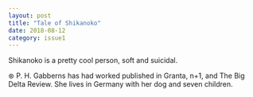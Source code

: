 ```yaml
---
layout: post
title: "Tale of Shikanoko"
date: 2018-08-12
category: issue1
---
```


Shikanoko is a pretty cool person, soft and suicidal.

⊛ P. H. Gabberns has had worked published in Granta, n+1, and The Big Delta Review. She lives in Germany with her dog and seven children.

